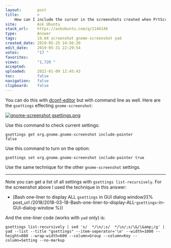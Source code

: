 ```yaml
---
layout:       post
title:        >
    How can I include the cursor in the screenshots created when PrtScr is pressed?
site:         Ask Ubuntu
stack_url:    https://askubuntu.com/q/1146146
type:         Answer
tags:         19.04 screenshot gnome-screenshot yad
created_date: 2019-05-25 14:56:20
edit_date:    2019-05-31 22:29:54
votes:        "17 "
favorites:    
views:        "1,720 "
accepted:     
uploaded:     2022-01-09 12:45:43
toc:          false
navigation:   false
clipboard:    false
---
```


You can do this with [dconf-editor][1] but with command line as well. Here are the `gsettings` effecting `gnome-screenshot`:

[![gnome-screenshot gsettings.png][2]][2]

Use this command to check current settings:

``` 
gsettings get org.gnome.gnome-screenshot include-pointer
false

```

Use this command to turn on the option:

``` 
gsettings set org.gnome.gnome-screenshot include-pointer true

```

Use the same technique for the other `gnome-screenshot` settings.


----------

Note you can get a list of all settings with `gsettings list-recursively`. For the screenshot above I used the technique in this answer:

- [Bash one-liner to display ALL `gsettings` in GUI dialog window]({% post_url /2018/2018-03-18-Bash-one-liner-to-display-ALL-`gsettings`-in-GUI-dialog-window %})

And the one-liner code (works with `yad` only) is:

``` 
gsettings list-recursively | sed 's/  */\n/;s/  */\n/;s/\&/\&amp;/g' | yad --list --title "gsettings" --item-seperator='\n' --width=1800 --height=800 --wrap-width=600 --column=Group --column=Key --column=Setting --no-markup

```

  [1]: https://www.linuxhelp.com/how-to-install-dconf-editor-on-ubuntu-18-04
  [2]: https://i.stack.imgur.com/ygMnZ.png
